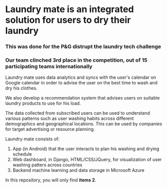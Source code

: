 # Laundry mate is an integrated solution for users to dry their laundry
### This was done for the P&G distrupt the laundry tech challenge
### Our team clinched 3rd place in the competition, out of 15 participating teams internationally 

Laundry mate uses data analytics and syncs with the user's calendar on Google calendar in order to 
advise the user on the best time to wash and dry his clothes. 

We also develop a recommendation system that advises users on suitable laundry products to use for his load.

The data collected from subscribed users can be used to understand various patterns such as user washing 
habits across different demographics and geographical locations. This can be used by companies for target
advertising or resource planning. 

Laundry mate consists of:
1. App (in Android) that the user interacts to plan his washing and drying schedule 
2. Web dashboard, in Django, HTML/CSS/JQuery, for visualization of user washing patters across countries
3. Backend machine learning and data storage in Microsoft Azure

In this repository, you will only find **items 2**. 
